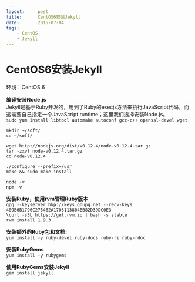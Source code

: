 ```yaml
---
layout:     post
title:      CentOS6安装Jekyll
date:       2015-07-04
tags:
    - CentOS
    - Jekyll
---
```


# CentOS6安装Jekyll


环境：CentOS 6

**编译安装Node.js**  
Jekyll是基于Ruby开发的，用到了Ruby的execjs方法来执行JavaScript代码，而这需要自己指定一个JavaScript runtime；这里我们选择安装Node.js。  
`sudo yum install libtool automake autoconf gcc-c++ openssl-devel wget`

`mkdir ~/soft/`  
`cd ~/soft/`  

`wget http://nodejs.org/dist/v0.12.4/node-v0.12.4.tar.gz`  
`tar -zxvf node-v0.12.4.tar.gz`  
`cd node-v0.12.4`  

`./configure --prefix=/usr`  
`make && sudo make install`  

`node -v`  
`npm -v`  

**安装Ruby，使用rvm管理Ruby版本**  
`gpg --keyserver hkp://keys.gnupg.net --recv-keys 409B6B1796C275462A1703113804BB82D39DC0E3`  
`\curl -sSL https://get.rvm.io | bash -s stable`  
`rvm install 1.9.3`  

**安装额外的Ruby包和文档:**  
`yum install -y ruby-devel ruby-docs ruby-ri ruby-rdoc` 

**安装RubyGems**  
`yum install -y rubygems`  

**使用RubyGems安装Jekyll**  
`gem install jekyll`
